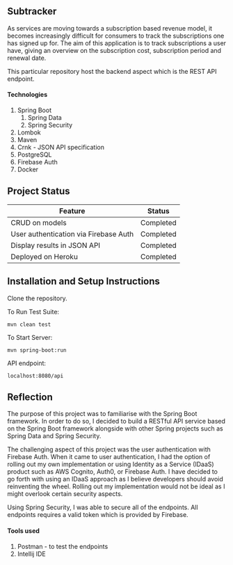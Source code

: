 ## Subtracker

As services are moving towards a subscription based revenue model, it becomes increasingly difficult for consumers to track the subscriptions one has signed up for. The aim of this application is to track subscriptions a user have, giving an overview on the subscription cost, subscription period and renewal date. 

This particular repository host the backend aspect which is the REST API endpoint.

#### Technologies
1. Spring Boot
   1. Spring Data
   2. Spring Security
2. Lombok
3. Maven
4. Crnk - JSON API specification
5. PostgreSQL
6. Firebase Auth
7. Docker


## Project Status

|Feature|Status  |
|--|--|
|CRUD on models|Completed  |
|User authentication via Firebase Auth|Completed  |
|Display results in JSON API| Completed
| Deployed on Heroku| Completed


## Installation and Setup Instructions

Clone the repository. 

To Run Test Suite:  

`mvn clean test`  

To Start Server:

`mvn spring-boot:run`  

API endpoint:

`localhost:8080/api`  

## Reflection

The purpose of this project was to familiarise with the Spring Boot framework. In order to do so, I decided to build a RESTful API service based on the Spring Boot framework alongside with other Spring projects such as Spring Data and Spring Security. 

The challenging aspect of this project was the user authentication with Firebase Auth. When it came to user authentication, I had the option of rolling out my own implementation or using Identity as a Service (IDaaS) product such as AWS Cognito, Auth0, or Firebase Auth. I have decided to go forth with using an IDaaS approach as I believe developers should avoid reinventing the wheel. Rolling out my implementation would not be ideal as I might overlook certain security aspects.

Using Spring Security, I was able to secure all of the endpoints. All endpoints requires a valid token which is provided by Firebase.

#### Tools used
1. Postman  - to test the endpoints
2. Intellij IDE
